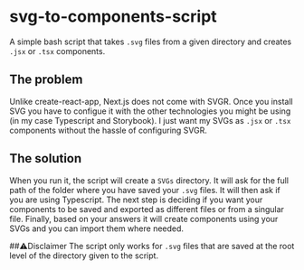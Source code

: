 # svg-to-components-script
A simple bash script that takes `.svg` files from a given directory and creates `.jsx` or `.tsx` components.

## The problem
Unlike create-react-app, Next.js does not come with SVGR. Once you install SVG you have to configue it with the other technologies you might be using (in my case Typescript and Storybook). I just want my SVGs as `.jsx` or `.tsx` components without the hassle of configuring SVGR.

## The solution
When you run it, the script will create a `SVGs` directory. It will ask for the full path of the folder where you have saved your `.svg` files. It will then ask if you are using Typescript. The next step is deciding if you want your components to be saved and exported as different files or from a singular file. Finally, based on your answers it will create components using your SVGs and you can import them where needed.

##⚠️Disclaimer
The script only works for `.svg` files that are saved at the root level of the directory given to the script.
